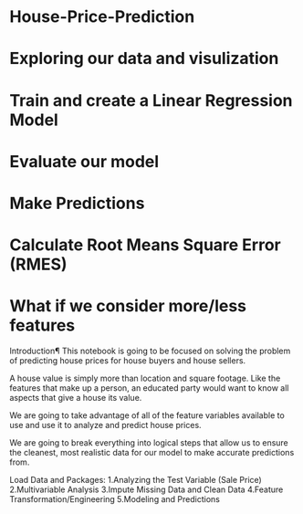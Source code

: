 # House-Price-Prediction

# Exploring our data and visulization
# Train and create a Linear Regression Model
# Evaluate our model
# Make Predictions
# Calculate Root Means Square Error (RMES)
# What if we consider more/less features


Introduction¶
This notebook is going to be focused on solving the problem of predicting house prices for house buyers and house sellers.

A house value is simply more than location and square footage. Like the features that make up a person, an educated party would want to know all aspects that give a house its value.

We are going to take advantage of all of the feature variables available to use and use it to analyze and predict house prices.

We are going to break everything into logical steps that allow us to ensure the cleanest, most realistic data for our model to make accurate predictions from.

Load Data and Packages:
1.Analyzing the Test Variable (Sale Price)
2.Multivariable Analysis
3.Impute Missing Data and Clean Data
4.Feature Transformation/Engineering
5.Modeling and Predictions

